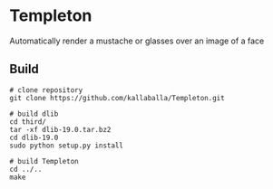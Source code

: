 # Templeton
Automatically render a mustache or glasses over an image of a face

## Build

    # clone repository
    git clone https://github.com/kallaballa/Templeton.git
    
    # build dlib
    cd third/
    tar -xf dlib-19.0.tar.bz2
    cd dlib-19.0
    sudo python setup.py install
    
    # build Templeton
    cd ../..
    make
    

